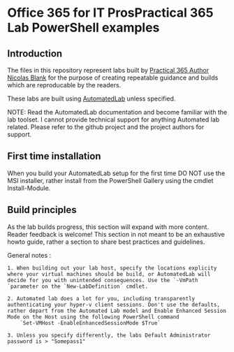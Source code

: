 # Office 365 for IT ProsPractical 365 Lab PowerShell examples

## Introduction
The files in this repository represent labs built by [Practical 365 Author Nicolas Blank](https://practical365.com/author/nicolas-blank/) for the purpose of creating repeatable guidance and builds which are reproducable by the readers.

These labs are built using [AutomatedLab](https://github.com/AutomatedLab/AutomatedLab) unless specified.

NOTE: Read the AutomatedLab documentation and become familiar with the lab toolset. I cannot provide technical support for anything Automated lab related. Please refer to the github project and the project authors for support.


## First time installation
When you build your AutomatedLab setup for the first time DO NOT use the MSI installer, rather install from the PowerShell Gallery using the cmdlet Install-Module. 

## Build principles
As the lab builds progress, this section will expand with more content. Reader feedback is welcome! This section in not meant to be an exhaustive howto guide, rather a section to share best practices and guidelines.

General notes :

    1. When building out your lab host, specify the locations explicity where your virtual machines should be build, or AutomatedLab will decide for you with unintended consequences. Use the `-VmPath `parameter on the `New-LabDefinition` cmdlet.

    2. Automated lab does a lot for you, including transparently authenticating your hyper-v client sessions. Don't use the defaults, rather depart from the Automated Lab model and Enable Enhanced Session Mode on the Host using the following PowerShell command
        `Set-VMHost -EnableEnhancedSessionMode $True`

    3. Unless you specify differently, the labs Default Administrator password is > "Somepass1"
 